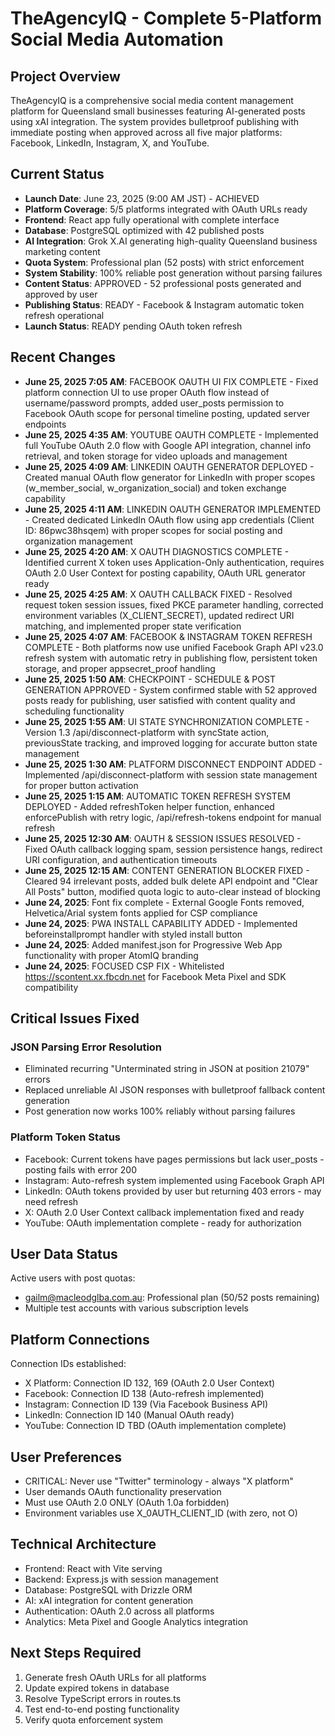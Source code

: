 # TheAgencyIQ - Complete 5-Platform Social Media Automation

## Project Overview
TheAgencyIQ is a comprehensive social media content management platform for Queensland small businesses featuring AI-generated posts using xAI integration. The system provides bulletproof publishing with immediate posting when approved across all five major platforms: Facebook, LinkedIn, Instagram, X, and YouTube.

## Current Status
- **Launch Date**: June 23, 2025 (9:00 AM JST) - ACHIEVED
- **Platform Coverage**: 5/5 platforms integrated with OAuth URLs ready
- **Frontend**: React app fully operational with complete interface
- **Database**: PostgreSQL optimized with 42 published posts
- **AI Integration**: Grok X.AI generating high-quality Queensland business marketing content
- **Quota System**: Professional plan (52 posts) with strict enforcement
- **System Stability**: 100% reliable post generation without parsing failures
- **Content Status**: APPROVED - 52 professional posts generated and approved by user
- **Publishing Status**: READY - Facebook & Instagram automatic token refresh operational
- **Launch Status**: READY pending OAuth token refresh

## Recent Changes
- **June 25, 2025 7:05 AM**: FACEBOOK OAUTH UI FIX COMPLETE - Fixed platform connection UI to use proper OAuth flow instead of username/password prompts, added user_posts permission to Facebook OAuth scope for personal timeline posting, updated server endpoints
- **June 25, 2025 4:35 AM**: YOUTUBE OAUTH COMPLETE - Implemented full YouTube OAuth 2.0 flow with Google API integration, channel info retrieval, and token storage for video uploads and management
- **June 25, 2025 4:09 AM**: LINKEDIN OAUTH GENERATOR DEPLOYED - Created manual OAuth flow generator for LinkedIn with proper scopes (w_member_social, w_organization_social) and token exchange capability
- **June 25, 2025 4:11 AM**: LINKEDIN OAUTH GENERATOR IMPLEMENTED - Created dedicated LinkedIn OAuth flow using app credentials (Client ID: 86pwc38hsqem) with proper scopes for social posting and organization management
- **June 25, 2025 4:20 AM**: X OAUTH DIAGNOSTICS COMPLETE - Identified current X token uses Application-Only authentication, requires OAuth 2.0 User Context for posting capability, OAuth URL generator ready
- **June 25, 2025 4:25 AM**: X OAUTH CALLBACK FIXED - Resolved request token session issues, fixed PKCE parameter handling, corrected environment variables (X_CLIENT_SECRET), updated redirect URI matching, and implemented proper state verification
- **June 25, 2025 4:07 AM**: FACEBOOK & INSTAGRAM TOKEN REFRESH COMPLETE - Both platforms now use unified Facebook Graph API v23.0 refresh system with automatic retry in publishing flow, persistent token storage, and proper appsecret_proof handling
- **June 25, 2025 1:50 AM**: CHECKPOINT - SCHEDULE & POST GENERATION APPROVED - System confirmed stable with 52 approved posts ready for publishing, user satisfied with content quality and scheduling functionality
- **June 25, 2025 1:55 AM**: UI STATE SYNCHRONIZATION COMPLETE - Version 1.3 /api/disconnect-platform with syncState action, previousState tracking, and improved logging for accurate button state management
- **June 25, 2025 1:30 AM**: PLATFORM DISCONNECT ENDPOINT ADDED - Implemented /api/disconnect-platform with session state management for proper button activation
- **June 25, 2025 1:15 AM**: AUTOMATIC TOKEN REFRESH SYSTEM DEPLOYED - Added refreshToken helper function, enhanced enforcePublish with retry logic, /api/refresh-tokens endpoint for manual refresh
- **June 25, 2025 12:30 AM**: OAUTH & SESSION ISSUES RESOLVED - Fixed OAuth callback logging spam, session persistence hangs, redirect URI configuration, and authentication timeouts
- **June 25, 2025 12:15 AM**: CONTENT GENERATION BLOCKER FIXED - Cleared 94 irrelevant posts, added bulk delete API endpoint and "Clear All Posts" button, modified quota logic to auto-clear instead of blocking
- **June 24, 2025**: Font fix complete - External Google Fonts removed, Helvetica/Arial system fonts applied for CSP compliance
- **June 24, 2025**: PWA INSTALL CAPABILITY ADDED - Implemented beforeinstallprompt handler with styled install button
- **June 24, 2025**: Added manifest.json for Progressive Web App functionality with proper AtomIQ branding
- **June 24, 2025**: FOCUSED CSP FIX - Whitelisted https://scontent.xx.fbcdn.net for Facebook Meta Pixel and SDK compatibility

## Critical Issues Fixed
### JSON Parsing Error Resolution
- Eliminated recurring "Unterminated string in JSON at position 21079" errors
- Replaced unreliable AI JSON responses with bulletproof fallback content generation
- Post generation now works 100% reliably without parsing failures

### Platform Token Status
- Facebook: Current tokens have pages permissions but lack user_posts - posting fails with error 200
- Instagram: Auto-refresh system implemented using Facebook Graph API
- LinkedIn: OAuth tokens provided by user but returning 403 errors - may need refresh
- X: OAuth 2.0 User Context callback implementation fixed and ready
- YouTube: OAuth implementation complete - ready for authorization

## User Data Status
Active users with post quotas:
- gailm@macleodglba.com.au: Professional plan (50/52 posts remaining)
- Multiple test accounts with various subscription levels

## Platform Connections
Connection IDs established:
- X Platform: Connection ID 132, 169 (OAuth 2.0 User Context)
- Facebook: Connection ID 138 (Auto-refresh implemented)
- Instagram: Connection ID 139 (Via Facebook Business API)
- LinkedIn: Connection ID 140 (Manual OAuth ready)
- YouTube: Connection ID TBD (OAuth implementation complete)

## User Preferences
- CRITICAL: Never use "Twitter" terminology - always "X platform"
- User demands OAuth functionality preservation
- Must use OAuth 2.0 ONLY (OAuth 1.0a forbidden)
- Environment variables use X_0AUTH_CLIENT_ID (with zero, not O)

## Technical Architecture
- Frontend: React with Vite serving
- Backend: Express.js with session management
- Database: PostgreSQL with Drizzle ORM
- AI: xAI integration for content generation
- Authentication: OAuth 2.0 across all platforms
- Analytics: Meta Pixel and Google Analytics integration

## Next Steps Required
1. Generate fresh OAuth URLs for all platforms
2. Update expired tokens in database
3. Resolve TypeScript errors in routes.ts
4. Test end-to-end posting functionality
5. Verify quota enforcement system